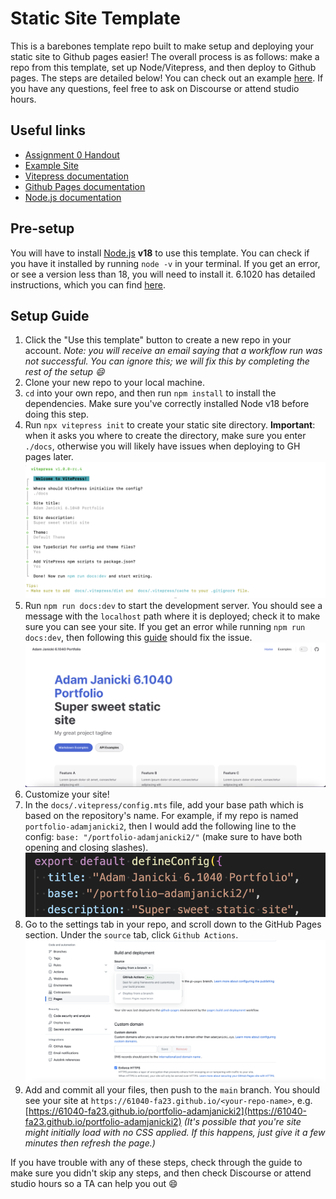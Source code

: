 # Static Site Template

This is a barebones template repo built to make setup and deploying your static site to Github pages easier! The overall process is as follows: make a repo from this template, set up Node/Vitepress, and then deploy to Github pages. The steps are detailed below! You can check out an example [here](https://61040-fa23.github.io/portfolio-adamjanicki2). If you have any questions, feel free to ask on Discourse or attend studio hours.

## Useful links

- [Assignment 0 Handout](https://61040-fa23.github.io/assignments/assignment-0)
- [Example Site](https://61040-fa23.github.io/portfolio-adamjanicki2)
- [Vitepress documentation](https://vitepress.dev/)
- [Github Pages documentation](https://docs.github.com/en/pages/getting-started-with-github-pages/about-github-pages)
- [Node.js documentation](https://nodejs.org/en/docs/)

## Pre-setup

You will have to install [Node.js](https://nodejs.org/en/) **v18** to use this template. You can check if you have it installed by running `node -v` in your terminal. If you get an error, or see a version less than 18, you will need to install it. 6.1020 has detailed instructions, which you can find [here](https://web.mit.edu/6.102/www/sp23/tools/getting-started/#install_node).

## Setup Guide

1. Click the "Use this template" button to create a new repo in your account. _Note: you will receive an email saying that a workflow run was not successful. You can ignore this; we will fix this by completing the rest of the setup :smile:_
2. Clone your new repo to your local machine.
3. `cd` into your own repo, and then run `npm install` to install the dependencies. Make sure you've correctly installed Node v18 before doing this step.
4. Run `npx vitepress init` to create your static site directory. **Important**: when it asks you where to create the directory, make sure you enter `./docs`, otherwise you will likely have issues when deploying to GH pages later.
   ![Init command](assets/images/npx-vitepress.png)
5. Run `npm run docs:dev` to start the development server. You should see a message with the `localhost` path where it is deployed; check it to make sure you can see your site. If you get an error while running `npm run docs:dev`, then following this [guide](https://vitejs.dev/guide/troubleshooting.html#config) should fix the issue.
   ![Sample site](assets/images/sample-site.png)
6. Customize your site!
7. In the `docs/.vitepress/config.mts` file, add your base path which is based on the repository's name. For example, if my repo is named `portfolio-adamjanicki2`, then I would add the following line to the config: `base: "/portfolio-adamjanicki2/"` (make sure to have both opening and closing slashes).
   ![Base path example](assets/images/base-url.png)
8. Go to the settings tab in your repo, and scroll down to the GitHub Pages section. Under the `source` tab, click `Github Actions`.
   ![Actions config](assets/images/gh-actions.png)
9. Add and commit all your files, then push to the `main` branch. You should see your site at `https://61040-fa23.github.io/<your-repo-name>`, e.g. [https://61040-fa23.github.io/portfolio-adamjanicki2](https://61040-fa23.github.io/portfolio-adamjanicki2) _(It's possible that you're site might initially load with no CSS applied. If this happens, just give it a few minutes then refresh the page.)_

If you have trouble with any of these steps, check through the guide to make sure you didn't skip any steps, and then check Discourse or attend studio hours so a TA can help you out :smile:
